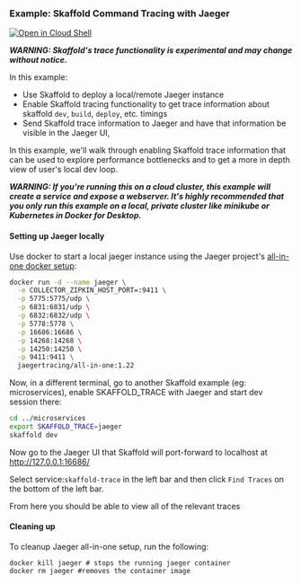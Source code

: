 ### Example: Skaffold Command Tracing with Jaeger

[![Open in Cloud Shell](https://gstatic.com/cloudssh/images/open-btn.svg)](https://ssh.cloud.google.com/cloudshell/editor?cloudshell_git_repo=https://github.com/GoogleContainerTools/skaffold&cloudshell_open_in_editor=README.md&cloudshell_workspace=examples/jaegar-skaffold-trace)


_**WARNING: Skaffold's trace functionality is experimental and may change without notice.**_

In this example:

* Use Skaffold to deploy a local/remote Jaeger instance
* Enable Skaffold tracing functionality to get trace information about skaffold `dev`, `build`, `deploy`, etc. timings
* Send Skaffold trace information to Jaeger and have that information be visible in the Jaeger UI,

In this example, we'll walk through enabling Skaffold trace information that can be used to explore performance bottlenecks and to get a more in depth view of user's local dev loop.

_**WARNING: If you're running this on a cloud cluster, this example will create a service and expose a webserver.
It's highly recommended that you only run this example on a local, private cluster like minikube or Kubernetes in Docker for Desktop.**_

#### Setting up Jaeger locally 

Use docker to start a local jaeger instance using the Jaeger project's [all-in-one docker setup](https://www.jaegertracing.io/docs/getting-started/#all-in-one):
```bash
docker run -d --name jaeger \
  -e COLLECTOR_ZIPKIN_HOST_PORT=:9411 \
  -p 5775:5775/udp \
  -p 6831:6831/udp \
  -p 6832:6832/udp \
  -p 5778:5778 \
  -p 16686:16686 \
  -p 14268:14268 \
  -p 14250:14250 \
  -p 9411:9411 \
  jaegertracing/all-in-one:1.22
```

Now, in a different terminal, go to another Skaffold example (eg: microservices), enable SKAFFOLD_TRACE with Jaeger and start dev session there:
```bash
cd ../microservices
export SKAFFOLD_TRACE=jaeger
skaffold dev
```

Now go to the Jaeger UI that Skaffold will port-forward to localhost at http://127.0.0.1:16686/

Select service:`skaffold-trace` in the left bar and then click `Find Traces` on the bottom of the left bar.  

From here you should be able to view all of the relevant traces

#### Cleaning up
To cleanup Jaeger all-in-one setup, run the following:
```
docker kill jaeger # stops the running jaeger container
docker rm jaeger #removes the container image
```